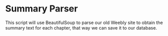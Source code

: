 # Summary Parser

This script will use BeautifulSoup to parse our old Weebly site to obtain the summary text for each chapter, that way we can save it to our database.
